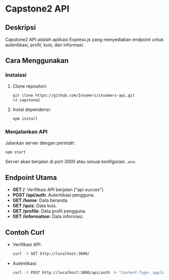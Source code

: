 # Capstone2 API

## Deskripsi
Capstone2 API adalah aplikasi Express.js yang menyediakan endpoint untuk autentikasi, profil, kuis, dan informasi.

## Cara Menggunakan

### Instalasi
1. Clone repositori:
   ```bash
   git clone https://github.com/Insomers/insomers-api.git
   cd capstone2
   ```
2. Instal dependensi:
   ```bash
   npm install
   ```

### Menjalankan API
Jalankan server dengan perintah:
```bash
npm start
```
Server akan berjalan di port 3000 atau sesuai konfigurasi `.env`.

## Endpoint Utama
- **GET /**: Verifikasi API berjalan ("api succes").
- **POST /api/auth**: Autentikasi pengguna.
- **GET /home**: Data beranda.
- **GET /quiz**: Data kuis.
- **GET /profile**: Data profil pengguna.
- **GET /information**: Data informasi.

## Contoh Curl
- Verifikasi API:
  ```bash
  curl -X GET http://localhost:3000/
  ```
- Autentikasi:
  ```bash
  curl -X POST http://localhost:3000/api/auth -H "Content-Type: application/json" -d '{"username": "testuser", "password": "testpass"}'
  ```

